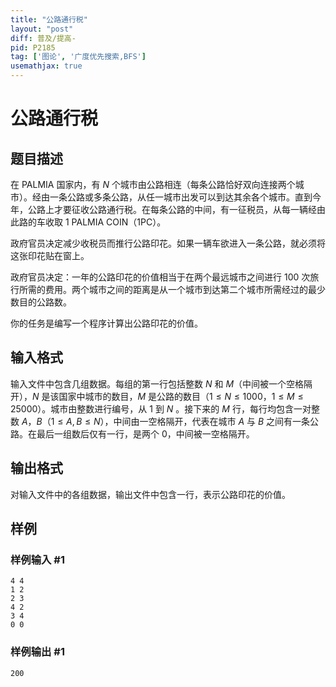 ```yaml
---
title: "公路通行税"
layout: "post"
diff: 普及/提高-
pid: P2185
tag: ['图论', '广度优先搜索,BFS']
usemathjax: true
---
```


# 公路通行税
## 题目描述

在 PALMIA 国家内，有 $N$ 个城市由公路相连（每条公路恰好双向连接两个城市）。经由一条公路或多条公路，从任一城市出发可以到达其余各个城市。直到今年，公路上才要征收公路通行税。在每条公路的中间，有一征税员，从每一辆经由此路的车收取 1 PALMIA COIN（1PC）。

政府官员决定减少收税员而推行公路印花。如果一辆车欲进入一条公路，就必须将这张印花贴在窗上。

政府官员决定：一年的公路印花的价值相当于在两个最远城市之间进行 $100$ 次旅行所需的费用。两个城市之间的距离是从一个城市到达第二个城市所需经过的最少数目的公路数。

你的任务是编写一个程序计算出公路印花的价值。
## 输入格式

输入文件中包含几组数据。每组的第一行包括整数 $N$ 和 $M$（中间被一个空格隔开），$N$ 是该国家中城市的数目，$M$ 是公路的数目（$1\le N\le1000$，$1\le M\le25000$）。城市由整数进行编号，从 $1$ 到 $N$ 。接下来的 $M$ 行，每行均包含一对整数 $A$，$B$（$1\le A,B\le N$），中间由一空格隔开，代表在城市 $A$ 与 $B$ 之间有一条公路。在最后一组数后仅有一行，是两个 $0$，中间被一空格隔开。

## 输出格式

对输入文件中的各组数据，输出文件中包含一行，表示公路印花的价值。

## 样例

### 样例输入 #1
```
4 4
1 2
2 3
4 2
3 4
0 0
```
### 样例输出 #1
```
200
```
